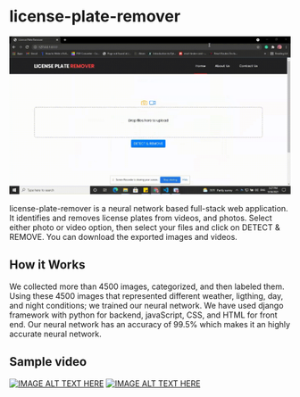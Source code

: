 # license-plate-remover

![user login page](https://github.com/kavianhabib/license-plate-remover/blob/main/license%20plate%20remover.gif)

license-plate-remover is a neural network based full-stack web application. It identifies and removes license plates from videos, and photos.
Select either photo or video option, then select your files and click on DETECT & REMOVE.
You can download the exported images and videos.

## How it Works

We collected more than 4500 images, categorized, and then labeled them. Using these 4500 images that represented different weather, ligthing, day,
and night conditions; we trained our neural network. We have used django framework with python for backend, javaScript, CSS, and HTML for front end.
Our neural network has an accuracy of 99.5% which makes it an highly accurate neural network.

## Sample video 

[![IMAGE ALT TEXT HERE](https://img.youtube.com/vi/vjIEv-nqXpU/0.jpg)](https://www.youtube.com/watch?v=vjIEv-nqXpU) [![IMAGE ALT TEXT HERE](https://img.youtube.com/vi/ZZ8hH_kKM3I/0.jpg)](https://www.youtube.com/watch?v=ZZ8hH_kKM3I)
